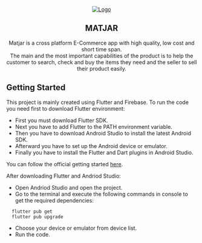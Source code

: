 
<p align="center">
  
  <a href="https://flutter.io/">
    <img src="https://i.ibb.co/THcLkDP/logo.png" alt="Logo">
  </a>
  <h2 align="center">MATJAR</h2>
  <p align="center">
Matjar is a cross platform E-Commerce app with high quality, low cost and short time span.</br>
The main and the most important capabilities of the product is to help the customer to search, check and buy the items they need and the seller to sell their product easily.
  </p>
</p>





## Getting Started

This project is mainly created using Flutter and Firebase.
To run the code you need first to download Flutter environment:
- First you must download Flutter SDK.
- Next you have to add Flutter to the PATH environment variable.
- Then you have to download Android Studio to install the latest Android SDK.
- Afterward you have to set up the Android device or emulator.
- Finally you have to install the Flutter and Dart plugins in Android Studio.

You can follow the official getting started [here](https://flutter.dev/docs/get-started/install).

After downloading Flutter and Andriod Studio:
 - Open Andriod Studio and open the project.
 - Go to the terminal and execute the following commands in console to get the required dependencies:
```
  flutter pub get 
  flutter pub upgrade 
```

 - Choose your device or emulator from device list.
 - Run the code.




